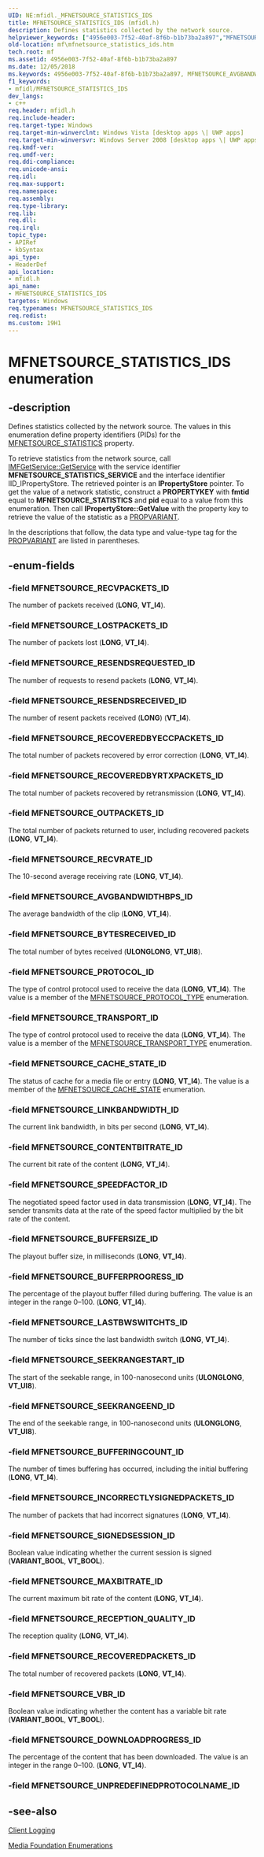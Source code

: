 ```yaml
---
UID: NE:mfidl._MFNETSOURCE_STATISTICS_IDS
title: MFNETSOURCE_STATISTICS_IDS (mfidl.h)
description: Defines statistics collected by the network source.
helpviewer_keywords: ["4956e003-7f52-40af-8f6b-b1b73ba2a897","MFNETSOURCE_AVGBANDWIDTHBPS_ID","MFNETSOURCE_BUFFERINGCOUNT_ID","MFNETSOURCE_BUFFERPROGRESS_ID","MFNETSOURCE_BUFFERSIZE_ID","MFNETSOURCE_BYTESRECEIVED_ID","MFNETSOURCE_CACHE_STATE_ID","MFNETSOURCE_CONTENTBITRATE_ID","MFNETSOURCE_DOWNLOADPROGRESS_ID","MFNETSOURCE_INCORRECTLYSIGNEDPACKETS_ID","MFNETSOURCE_LASTBWSWITCHTS_ID","MFNETSOURCE_LINKBANDWIDTH_ID","MFNETSOURCE_LOSTPACKETS_ID","MFNETSOURCE_MAXBITRATE_ID","MFNETSOURCE_OUTPACKETS_ID","MFNETSOURCE_PROTOCOL_ID","MFNETSOURCE_RECEPTION_QUALITY_ID","MFNETSOURCE_RECOVEREDBYECCPACKETS_ID","MFNETSOURCE_RECOVEREDBYRTXPACKETS_ID","MFNETSOURCE_RECOVEREDPACKETS_ID","MFNETSOURCE_RECVPACKETS_ID","MFNETSOURCE_RECVRATE_ID","MFNETSOURCE_RESENDSRECEIVED_ID","MFNETSOURCE_RESENDSREQUESTED_ID","MFNETSOURCE_SEEKRANGEEND_ID","MFNETSOURCE_SEEKRANGESTART_ID","MFNETSOURCE_SIGNEDSESSION_ID","MFNETSOURCE_SPEEDFACTOR_ID","MFNETSOURCE_STATISTICS_IDS","MFNETSOURCE_STATISTICS_IDS enumeration [Media Foundation]","MFNETSOURCE_TRANSPORT_ID","MFNETSOURCE_VBR_ID","mf.mfnetsource_statistics_ids","mfidl/MFNETSOURCE_AVGBANDWIDTHBPS_ID","mfidl/MFNETSOURCE_BUFFERINGCOUNT_ID","mfidl/MFNETSOURCE_BUFFERPROGRESS_ID","mfidl/MFNETSOURCE_BUFFERSIZE_ID","mfidl/MFNETSOURCE_BYTESRECEIVED_ID","mfidl/MFNETSOURCE_CACHE_STATE_ID","mfidl/MFNETSOURCE_CONTENTBITRATE_ID","mfidl/MFNETSOURCE_DOWNLOADPROGRESS_ID","mfidl/MFNETSOURCE_INCORRECTLYSIGNEDPACKETS_ID","mfidl/MFNETSOURCE_LASTBWSWITCHTS_ID","mfidl/MFNETSOURCE_LINKBANDWIDTH_ID","mfidl/MFNETSOURCE_LOSTPACKETS_ID","mfidl/MFNETSOURCE_MAXBITRATE_ID","mfidl/MFNETSOURCE_OUTPACKETS_ID","mfidl/MFNETSOURCE_PROTOCOL_ID","mfidl/MFNETSOURCE_RECEPTION_QUALITY_ID","mfidl/MFNETSOURCE_RECOVEREDBYECCPACKETS_ID","mfidl/MFNETSOURCE_RECOVEREDBYRTXPACKETS_ID","mfidl/MFNETSOURCE_RECOVEREDPACKETS_ID","mfidl/MFNETSOURCE_RECVPACKETS_ID","mfidl/MFNETSOURCE_RECVRATE_ID","mfidl/MFNETSOURCE_RESENDSRECEIVED_ID","mfidl/MFNETSOURCE_RESENDSREQUESTED_ID","mfidl/MFNETSOURCE_SEEKRANGEEND_ID","mfidl/MFNETSOURCE_SEEKRANGESTART_ID","mfidl/MFNETSOURCE_SIGNEDSESSION_ID","mfidl/MFNETSOURCE_SPEEDFACTOR_ID","mfidl/MFNETSOURCE_STATISTICS_IDS","mfidl/MFNETSOURCE_TRANSPORT_ID","mfidl/MFNETSOURCE_VBR_ID"]
old-location: mf\mfnetsource_statistics_ids.htm
tech.root: mf
ms.assetid: 4956e003-7f52-40af-8f6b-b1b73ba2a897
ms.date: 12/05/2018
ms.keywords: 4956e003-7f52-40af-8f6b-b1b73ba2a897, MFNETSOURCE_AVGBANDWIDTHBPS_ID, MFNETSOURCE_BUFFERINGCOUNT_ID, MFNETSOURCE_BUFFERPROGRESS_ID, MFNETSOURCE_BUFFERSIZE_ID, MFNETSOURCE_BYTESRECEIVED_ID, MFNETSOURCE_CACHE_STATE_ID, MFNETSOURCE_CONTENTBITRATE_ID, MFNETSOURCE_DOWNLOADPROGRESS_ID, MFNETSOURCE_INCORRECTLYSIGNEDPACKETS_ID, MFNETSOURCE_LASTBWSWITCHTS_ID, MFNETSOURCE_LINKBANDWIDTH_ID, MFNETSOURCE_LOSTPACKETS_ID, MFNETSOURCE_MAXBITRATE_ID, MFNETSOURCE_OUTPACKETS_ID, MFNETSOURCE_PROTOCOL_ID, MFNETSOURCE_RECEPTION_QUALITY_ID, MFNETSOURCE_RECOVEREDBYECCPACKETS_ID, MFNETSOURCE_RECOVEREDBYRTXPACKETS_ID, MFNETSOURCE_RECOVEREDPACKETS_ID, MFNETSOURCE_RECVPACKETS_ID, MFNETSOURCE_RECVRATE_ID, MFNETSOURCE_RESENDSRECEIVED_ID, MFNETSOURCE_RESENDSREQUESTED_ID, MFNETSOURCE_SEEKRANGEEND_ID, MFNETSOURCE_SEEKRANGESTART_ID, MFNETSOURCE_SIGNEDSESSION_ID, MFNETSOURCE_SPEEDFACTOR_ID, MFNETSOURCE_STATISTICS_IDS, MFNETSOURCE_STATISTICS_IDS enumeration [Media Foundation], MFNETSOURCE_TRANSPORT_ID, MFNETSOURCE_VBR_ID, mf.mfnetsource_statistics_ids, mfidl/MFNETSOURCE_AVGBANDWIDTHBPS_ID, mfidl/MFNETSOURCE_BUFFERINGCOUNT_ID, mfidl/MFNETSOURCE_BUFFERPROGRESS_ID, mfidl/MFNETSOURCE_BUFFERSIZE_ID, mfidl/MFNETSOURCE_BYTESRECEIVED_ID, mfidl/MFNETSOURCE_CACHE_STATE_ID, mfidl/MFNETSOURCE_CONTENTBITRATE_ID, mfidl/MFNETSOURCE_DOWNLOADPROGRESS_ID, mfidl/MFNETSOURCE_INCORRECTLYSIGNEDPACKETS_ID, mfidl/MFNETSOURCE_LASTBWSWITCHTS_ID, mfidl/MFNETSOURCE_LINKBANDWIDTH_ID, mfidl/MFNETSOURCE_LOSTPACKETS_ID, mfidl/MFNETSOURCE_MAXBITRATE_ID, mfidl/MFNETSOURCE_OUTPACKETS_ID, mfidl/MFNETSOURCE_PROTOCOL_ID, mfidl/MFNETSOURCE_RECEPTION_QUALITY_ID, mfidl/MFNETSOURCE_RECOVEREDBYECCPACKETS_ID, mfidl/MFNETSOURCE_RECOVEREDBYRTXPACKETS_ID, mfidl/MFNETSOURCE_RECOVEREDPACKETS_ID, mfidl/MFNETSOURCE_RECVPACKETS_ID, mfidl/MFNETSOURCE_RECVRATE_ID, mfidl/MFNETSOURCE_RESENDSRECEIVED_ID, mfidl/MFNETSOURCE_RESENDSREQUESTED_ID, mfidl/MFNETSOURCE_SEEKRANGEEND_ID, mfidl/MFNETSOURCE_SEEKRANGESTART_ID, mfidl/MFNETSOURCE_SIGNEDSESSION_ID, mfidl/MFNETSOURCE_SPEEDFACTOR_ID, mfidl/MFNETSOURCE_STATISTICS_IDS, mfidl/MFNETSOURCE_TRANSPORT_ID, mfidl/MFNETSOURCE_VBR_ID
f1_keywords:
- mfidl/MFNETSOURCE_STATISTICS_IDS
dev_langs:
- c++
req.header: mfidl.h
req.include-header: 
req.target-type: Windows
req.target-min-winverclnt: Windows Vista [desktop apps \| UWP apps]
req.target-min-winversvr: Windows Server 2008 [desktop apps \| UWP apps]
req.kmdf-ver: 
req.umdf-ver: 
req.ddi-compliance: 
req.unicode-ansi: 
req.idl: 
req.max-support: 
req.namespace: 
req.assembly: 
req.type-library: 
req.lib: 
req.dll: 
req.irql: 
topic_type:
- APIRef
- kbSyntax
api_type:
- HeaderDef
api_location:
- mfidl.h
api_name:
- MFNETSOURCE_STATISTICS_IDS
targetos: Windows
req.typenames: MFNETSOURCE_STATISTICS_IDS
req.redist: 
ms.custom: 19H1
---
```


# MFNETSOURCE_STATISTICS_IDS enumeration


## -description


Defines statistics collected by the network source. The values in this enumeration define property identifiers (PIDs) for the <a href="https://docs.microsoft.com/windows/desktop/medfound/mfnetsource-statistics-property">MFNETSOURCE_STATISTICS</a> property.

To retrieve statistics from the network source, call <a href="https://docs.microsoft.com/windows/desktop/api/mfidl/nf-mfidl-imfgetservice-getservice">IMFGetService::GetService</a> with the service identifier <b>MFNETSOURCE_STATISTICS_SERVICE</b> and the interface identifier IID_IPropertyStore. The retrieved pointer is an <b>IPropertyStore</b> pointer. To get the value of a network statistic, construct a <b>PROPERTYKEY</b> with <b>fmtid</b> equal to <b>MFNETSOURCE_STATISTICS</b> and <b>pid</b> equal to a value from this enumeration. Then call <b>IPropertyStore::GetValue</b> with the property key to retrieve the value of the statistic as a <a href="https://docs.microsoft.com/windows/desktop/api/propidl/ns-propidl-propvariant">PROPVARIANT</a>. 

In the descriptions that follow, the data type and value-type tag for the <a href="https://docs.microsoft.com/windows/desktop/api/propidl/ns-propidl-propvariant">PROPVARIANT</a> are listed in parentheses.


## -enum-fields




### -field MFNETSOURCE_RECVPACKETS_ID

The number of packets received (<b>LONG</b>, <b>VT_I4</b>).
          


### -field MFNETSOURCE_LOSTPACKETS_ID

The number of packets lost (<b>LONG</b>, <b>VT_I4</b>).
          


### -field MFNETSOURCE_RESENDSREQUESTED_ID

The number of requests to resend packets (<b>LONG</b>, <b>VT_I4</b>).
          


### -field MFNETSOURCE_RESENDSRECEIVED_ID

The number of resent packets received (<b>LONG</b>) (<b>VT_I4</b>).
          


### -field MFNETSOURCE_RECOVEREDBYECCPACKETS_ID

The total number of packets recovered by error correction (<b>LONG</b>, <b>VT_I4</b>).
          


### -field MFNETSOURCE_RECOVEREDBYRTXPACKETS_ID

The total number of packets recovered by retransmission (<b>LONG</b>, <b>VT_I4</b>).
          


### -field MFNETSOURCE_OUTPACKETS_ID

The total number of packets returned to user, including recovered packets (<b>LONG</b>, <b>VT_I4</b>).
          


### -field MFNETSOURCE_RECVRATE_ID

The 10-second average receiving rate (<b>LONG</b>, <b>VT_I4</b>).
          


### -field MFNETSOURCE_AVGBANDWIDTHBPS_ID

The average bandwidth of the clip (<b>LONG</b>, <b>VT_I4</b>).
          


### -field MFNETSOURCE_BYTESRECEIVED_ID

The total number of bytes received (<b>ULONGLONG</b>, <b>VT_UI8</b>).
          


### -field MFNETSOURCE_PROTOCOL_ID

The type of control protocol used to receive the data (<b>LONG</b>, <b>VT_I4</b>). The value is a member of the <a href="https://docs.microsoft.com/windows/desktop/api/mfidl/ne-mfidl-mfnetsource_protocol_type">MFNETSOURCE_PROTOCOL_TYPE</a> enumeration.
          


### -field MFNETSOURCE_TRANSPORT_ID

The type of control protocol used to receive the data (<b>LONG</b>, <b>VT_I4</b>). The value is a member of the <a href="https://docs.microsoft.com/windows/desktop/api/mfidl/ne-mfidl-mfnetsource_transport_type">MFNETSOURCE_TRANSPORT_TYPE</a> enumeration.
          


### -field MFNETSOURCE_CACHE_STATE_ID

The status of cache for a media file or entry (<b>LONG</b>, <b>VT_I4</b>). The value is a member of the <a href="https://docs.microsoft.com/windows/desktop/api/mfidl/ne-mfidl-mfnetsource_cache_state">MFNETSOURCE_CACHE_STATE</a> enumeration.
          


### -field MFNETSOURCE_LINKBANDWIDTH_ID

The current link bandwidth, in bits per second (<b>LONG</b>, <b>VT_I4</b>).
          


### -field MFNETSOURCE_CONTENTBITRATE_ID

The current bit rate of the content (<b>LONG</b>, <b>VT_I4</b>).
          


### -field MFNETSOURCE_SPEEDFACTOR_ID

The negotiated speed factor used in data transmission (<b>LONG</b>, <b>VT_I4</b>). The sender transmits data at the rate of the speed factor multiplied by the bit rate of the content.
          


### -field MFNETSOURCE_BUFFERSIZE_ID

The playout buffer size, in milliseconds (<b>LONG</b>, <b>VT_I4</b>).
          


### -field MFNETSOURCE_BUFFERPROGRESS_ID

The percentage of the playout buffer filled during buffering. The value is an integer in the range 0–100. (<b>LONG</b>, <b>VT_I4</b>).
          


### -field MFNETSOURCE_LASTBWSWITCHTS_ID

The number of ticks since the last bandwidth switch (<b>LONG</b>, <b>VT_I4</b>).
          


### -field MFNETSOURCE_SEEKRANGESTART_ID

The start of the seekable range, in 100-nanosecond units (<b>ULONGLONG</b>, <b>VT_UI8</b>).
          


### -field MFNETSOURCE_SEEKRANGEEND_ID

The end of the seekable range, in 100-nanosecond units (<b>ULONGLONG</b>, <b>VT_UI8</b>). 
          


### -field MFNETSOURCE_BUFFERINGCOUNT_ID

The number of times buffering has occurred, including the initial buffering (<b>LONG</b>, <b>VT_I4</b>).
          


### -field MFNETSOURCE_INCORRECTLYSIGNEDPACKETS_ID

The number of packets that had incorrect signatures (<b>LONG</b>, <b>VT_I4</b>).
          


### -field MFNETSOURCE_SIGNEDSESSION_ID

Boolean value indicating whether the current session is signed (<b>VARIANT_BOOL</b>, <b>VT_BOOL</b>).
          


### -field MFNETSOURCE_MAXBITRATE_ID

The current maximum bit rate of the content (<b>LONG</b>, <b>VT_I4</b>).
          


### -field MFNETSOURCE_RECEPTION_QUALITY_ID

The reception quality (<b>LONG</b>, <b>VT_I4</b>).
          


### -field MFNETSOURCE_RECOVEREDPACKETS_ID

The total number of recovered packets (<b>LONG</b>, <b>VT_I4</b>).
          


### -field MFNETSOURCE_VBR_ID

Boolean value indicating whether the content has a variable bit rate (<b>VARIANT_BOOL</b>, <b>VT_BOOL</b>).
          


### -field MFNETSOURCE_DOWNLOADPROGRESS_ID

The percentage of the content that has been downloaded. The value is an integer in the range 0–100.  (<b>LONG</b>, <b>VT_I4</b>).
          


### -field MFNETSOURCE_UNPREDEFINEDPROTOCOLNAME_ID




## -see-also




<a href="https://docs.microsoft.com/windows/desktop/medfound/client-logging">Client Logging</a>



<a href="https://docs.microsoft.com/windows/desktop/medfound/media-foundation-enumerations">Media Foundation Enumerations</a>
 

 

